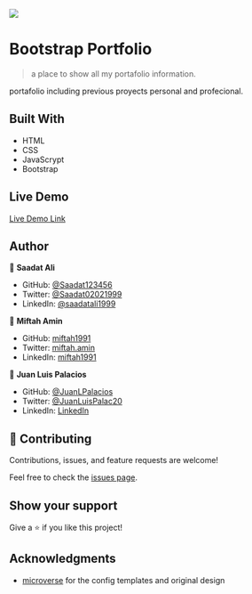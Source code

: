 ![](https://img.shields.io/badge/Microverse-blueviolet)

# Bootstrap Portfolio

> a place to show all my portafolio information.

portafolio including previous proyects personal and profecional.

## Built With

- HTML
- CSS
- JavaScrypt
- Bootstrap

## Live Demo

[Live Demo Link](https://saadat123456.github.io/Portfolio-Bootstrap/)

## Author


👤 **Saadat Ali**

- GitHub: [@Saadat123456](https://github.com/Saadat123456/)
- Twitter: [@Saadat02021999](https://twitter.com/Saadat02021999)
- LinkedIn: [@saadatali1999](https://www.linkedin.com/in/saadatali1999/)


👤 **Miftah Amin**

- GitHub: [miftah1991](https://github.com/miftah1991)
- Twitter: [miftah.amin]()
- LinkedIn: [miftah1991](https://www.linkedin.com/in/miftah1991/)


👤 **Juan Luis Palacios**

- GitHub: [@JuanLPalacios](https://github.com/JuanLPalacios)
- Twitter: [@JuanLuisPalac20](https://twitter.com/twitterhandle)
- LinkedIn: [LinkedIn](https://www.linkedin.com/in/juan-luis-palacios-p%C3%A9rez-95b39a228/)


## 🤝 Contributing

Contributions, issues, and feature requests are welcome!

Feel free to check the [issues page](../../issues/).

## Show your support

Give a ⭐️ if you like this project!

## Acknowledgments

- [microverse](http://www.microverse.org) for the config templates and original design
